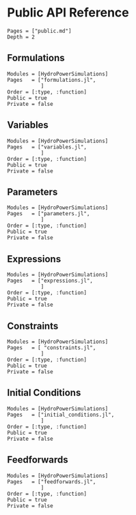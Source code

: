 # Public API Reference

```@contents
Pages = ["public.md"]
Depth = 2
```

## Formulations

```@autodocs
Modules = [HydroPowerSimulations]
Pages   = ["formulations.jl",
           ]
Order = [:type, :function]
Public = true
Private = false
```

## Variables

```@autodocs
Modules = [HydroPowerSimulations]
Pages   = ["variables.jl",
           ]
Order = [:type, :function]
Public = true
Private = false
```

## Parameters

```@autodocs
Modules = [HydroPowerSimulations]
Pages   = ["parameters.jl",
           ]
Order = [:type, :function]
Public = true
Private = false
```

## Expressions

```@autodocs
Modules = [HydroPowerSimulations]
Pages   = ["expressions.jl",
           ]
Order = [:type, :function]
Public = true
Private = false
```

## Constraints

```@autodocs
Modules = [HydroPowerSimulations]
Pages   = [ "constraints.jl",
           ]
Order = [:type, :function]
Public = true
Private = false
```

## Initial Conditions

```@autodocs
Modules = [HydroPowerSimulations]
Pages   = ["initial_conditions.jl",
           ]
Order = [:type, :function]
Public = true
Private = false
```

## Feedforwards

```@autodocs
Modules = [HydroPowerSimulations]
Pages   = ["feedforwards.jl",
           ]
Order = [:type, :function]
Public = true
Private = false
```
